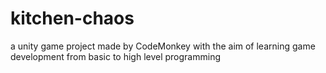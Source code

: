 # kitchen-chaos
 a unity game project made by CodeMonkey with the aim of learning game development from basic to high level programming

